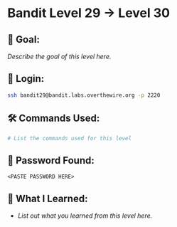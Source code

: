 # Bandit Level 29 → Level 30

## 🧠 Goal:
_Describe the goal of this level here._

## 🔐 Login:
```bash
ssh bandit29@bandit.labs.overthewire.org -p 2220
```

## 🛠️ Commands Used:
```bash
# List the commands used for this level
```

## 🧾 Password Found:
`<PASTE PASSWORD HERE>`

## 📘 What I Learned:
- _List out what you learned from this level here._
